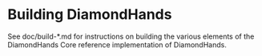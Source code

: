 Building DiamondHands
================

See doc/build-*.md for instructions on building the various
elements of the DiamondHands Core reference implementation of DiamondHands.
